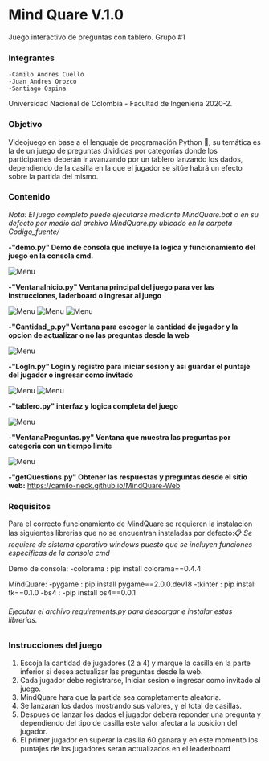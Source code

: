 ﻿# Mind Quare V.1.0 
 Juego interactivo de preguntas con tablero.
 Grupo #1
 
### Integrantes
    -Camilo Andres Cuello
    -Juan Andres Orozco
    -Santiago Ospina

Universidad Nacional de Colombia - Facultad de Ingenieria 2020-2.

### Objetivo 
Videojuego en base a el lenguaje de programación Python :snake:, su temática es la de un juego de preguntas divididas por categorías donde los participantes deberán ir avanzando por un tablero lanzando los dados, dependiendo de la casilla en la que el jugador se sitúe habrá un efecto sobre la partida del mismo. 

### Contenido
_Nota: El juego completo puede ejecutarse mediante MindQuare.bat o en su defecto por medio del archivo MindQuare.py ubicado en la carpeta Codigo_fuente/_

**-"demo.py" Demo de consola que incluye la logica y funcionamiento del juego en la consola cmd.**

 ![Menu](img/demo.png)

**-"VentanaInicio.py" Ventana principal del juego para ver las instrucciones, laderboard o ingresar al juego**

 ![Menu](img/inicio.png)
 ![Menu](img/instrucciones.png)
 ![Menu](img/laderboard.png)

**-"Cantidad_p.py" Ventana para escoger la cantidad de jugador y la opcion de actualizar o no las preguntas desde la web**

 ![Menu](img/cant.png)

**-"LogIn.py" Login y registro para iniciar sesion y asi guardar el puntaje del jugador o ingresar como invitado**

 ![Menu](img/login.png)
 ![Menu](img/registro.png)

**-"tablero.py" interfaz y logica completa del juego**

 ![Menu](img/tablero.png)

**-"VentanaPreguntas.py" Ventana que muestra las preguntas por categoria con un tiempo limite**

![Menu](img/preguntas.png)

**-"getQuestions.py" Obtener las respuestas y preguntas desde el sitio web:** https://camilo-neck.github.io/MindQuare-Web

### Requisitos
Para el correcto funcionamiento de MindQuare se requieren la instalacion las siguientes librerias que no se encuentran instaladas por defecto:📋
_Se requiere de sistema operativo windows puesto que se incluyen funciones especificas de la consola cmd_

Demo de consola:
-colorama : 
pip install colorama==0.4.4

MindQuare:
-pygame : 
pip install pygame==2.0.0.dev18 
-tkinter : 
pip install tk==0.1.0
-bs4 :
-pip install bs4==0.0.1

###### _Ejecutar el archivo requirements.py para descargar e instalar estas librerias._

### Instrucciones del juego

1) Escoja la cantidad de jugadores (2 a 4) y marque la casilla en la parte inferior si desea actualizar las preguntas desde la web.
2) Cada jugador debe registrarse, Iniciar sesion o ingresar como invitado al juego.
3) MindQuare hara que la partida sea completamente aleatoria.
3) Se lanzaran los dados mostrando sus valores, y el total de casillas.
4) Despues de lanzar los dados el jugador debera reponder una pregunta y dependiendo del tipo de casilla este valor afectara la posicion del jugador.
5) El primer jugador en superar la casilla 60 ganara y en este momento los puntajes de los jugadores seran actualizados en el leaderboard

